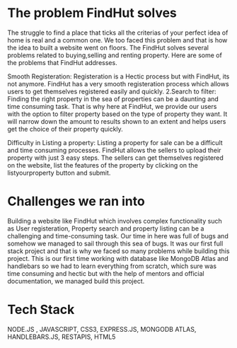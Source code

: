 # The problem FindHut solves

The struggle to find a place that ticks all the criterias of your perfect idea of home is real and a common one. We too faced this problem and that is how the idea to built a website went on floors. The FindHut solves several problems related to buying,selling and renting property. Here are some of the problems that FindHut addresses.

Smooth Registeration: Registeration is a Hectic process but with FindHut, its not anymore. FindHut has a very smooth registeration process which allows users to get themselves registered easily and quickly.
2.Search to filter: Finding the right property in the sea of properties can be a daunting and time consuming task. That is why here at FindHut, we provide our users with the option to filter property based on the type of property they want. It will narrow down the amount to results shown to an extent and helps users get the choice of their property quickly.

Difficulty in Listing a property: Listing a property for sale can be a difficult and time consuming processes. FindHut allows the sellers to upload their property with just 3 easy steps. The sellers can get themselves registered on the website, list the features of the property by clicking on the listyourproperty button and submit.

# Challenges we ran into

Building a website like FindHut which involves complex functionality such as User registeration, Property search and property listing can be a challenging and time-consuming task. Our time in here was full of bugs and somehow we managed to sail through this sea of bugs. It was our first full stack project and that is why we faced so many problems while building this project. This is our first time working with database like MongoDB Atlas and handlebars so we had to learn everything from scratch, which sure was time consuming and hectic but with the help of mentors and official documentation, we managed build this project.

# Tech Stack
NODE.JS , JAVASCRIPT, CSS3, EXPRESS.JS, MONGODB ATLAS, HANDLEBARS.JS, RESTAPIS, HTML5
